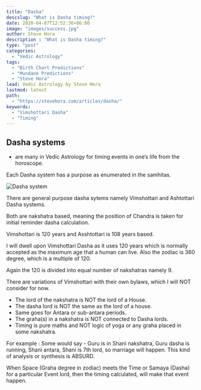 ```yaml
---
title: "Dasha"
descslug: "What is Dasha timing?"
date: 2020-04-07T12:52:36+06:00
image: "images/success.jpg"
author: Steve Hora
description : "What is Dasha timing?"
type: "post"
categories: 
  - "Vedic Astrology"
tags:
  - "Birth Chart Predictions"
  - "Mundane Predictions"
  - "Steve Hora"
lead: Vedic Astrology by Steve Hora
lastmod: latest 
path:
  - "https://stevehora.com/articles/dasha/"
keywords:
  - "Vimshottari Dasha"
  - "Timing"
---
```


## Dasha systems
- are many in Vedic Astrology for timing events in one’s life from the horoscope.

Each Dasha system has a purpose as enumerated in the samhitas.

![Dasha system](/images/articles/dasha.png)

There are general purpose dasha sytems namely Vimshottari and Ashtottari Dasha systems.

Both are nakshatra based, meaning the position of Chandra is taken for initial reminder dasha calculation.

Vimshottari is 120 years and Asshtottari is 108 years based.

I will dwell upon Vimshottari Dasha as it uses 120 years which is normally accepted as the maximum age that a human can live. Also the zodiac is 360 degree, which is a multiple of 120.

Again the 120 is divided into equal number of nakshatras namely 9.

There are variations of Vimshottari with their own bylaws, which I will NOT consider for now.

* The lord of the nakshatra is NOT the lord of a House.
* The dasha lord is NOT the same as the lord of a house.
* Same goes for Antara or sub-antara periods.
* The graha(s) in a nakshatra is NOT connected to Dasha lords.
* Timing is pure maths and NOT logic of yoga or any graha placed in some nakshatra.

For example : Some would say - Guru is in Shani nakshatra, Guru dasha is running, Shani antara, Shani is 7th lord, so marriage will happen. This kind of analysis or synthesis is ABSURD.

When Space (Graha degree in zodiac) meets the Time or Samaya (Dasha) for a particular Event lord, then the timing calculated, will make that event happen.
